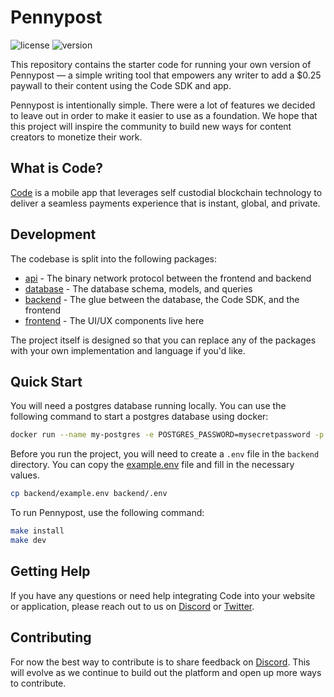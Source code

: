 # Pennypost
![license][license-image]
![version][version-image]

[version-image]: https://img.shields.io/badge/version-0.1.0-blue.svg?style=flat
[license-image]: https://img.shields.io/badge/license-MIT-blue.svg?style=flat

This repository contains the starter code for running your own version of Pennypost — a simple writing tool that empowers any writer to add a $0.25 paywall to their content using the Code SDK and app.

Pennypost is intentionally simple. There were a lot of features we decided to leave out in order to make it easier to use as a foundation. We hope that this project will inspire the community to build new ways for content creators to monetize their work.

##  What is Code?

[Code](https://getcode.com) is a mobile app that leverages self custodial 
blockchain technology to deliver a seamless payments experience that is instant, 
global, and private. 

## Development
The codebase is split into the following packages:

* [api](https://github.com/code-payments/code-pennypost/tree/main/packages/api) - The binary network protocol between the frontend and backend
* [database](https://github.com/code-payments/code-pennypost/tree/main/packages/database) - The database schema, models, and queries
* [backend](https://github.com/code-payments/code-pennypost/tree/main/packages/backend) - The glue between the database, the Code SDK, and the frontend
* [frontend](https://github.com/code-payments/code-pennypost/tree/main/packages/frontend) - The UI/UX components live here

The project itself is designed so that you can replace any of
the packages with your own implementation and language if you'd like.

## Quick Start

You will need a postgres database running locally. You can use the following
command to start a postgres database using docker:

```bash
docker run --name my-postgres -e POSTGRES_PASSWORD=mysecretpassword -p 5432:5432 -d postgres
```

Before you run the project, you will need to create a `.env` file in the
`backend` directory. You can copy the
[example.env](https://github.com/code-payments/code-pennypost/blob/main/packages/backend/example.env)
file and fill in the necessary values.

```bash
cp backend/example.env backend/.env
```

To run Pennypost, use the following command:

```bash
make install
make dev
```

## Getting Help

If you have any questions or need help integrating Code into your website or
application, please reach out to us on [Discord](https://discord.gg/T8Tpj8DBFp)
or [Twitter](https://twitter.com/getcode).

##  Contributing

For now the best way to contribute is to share feedback on
[Discord](https://discord.gg/T8Tpj8DBFp). This will evolve as we continue to
build out the platform and open up more ways to contribute. 
